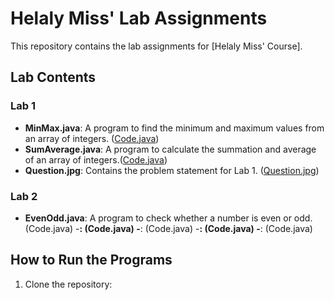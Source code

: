 # Helaly Miss' Lab Assignments

This repository contains the lab assignments for [Helaly Miss' Course].

## Lab Contents

### Lab 1
- **MinMax.java**: A program to find the minimum and maximum values from an array of integers. ([Code.java](https://github.com/moh5775/UAP/blob/main/Helaly%20Miss/Lab%201/MinMax.java))
- **SumAverage.java**: A program to calculate the summation and average of an array of integers.([Code.java](https://github.com/moh5775/UAP/blob/main/Helaly%20Miss/Lab%201/SumAverage.java))
- **Question.jpg**: Contains the problem statement for Lab 1. ([Question.jpg](https://github.com/moh5775/UAP/blob/main/Helaly%20Miss/Lab%201/Question%20.jpg))

### Lab 2
- **EvenOdd.java**: A program to check whether a number is even or odd. (Code.java)
-****: (Code.java)
  -****: (Code.java)
  -****: (Code.java)
  -****: (Code.java)

## How to Run the Programs
1. Clone the repository:
